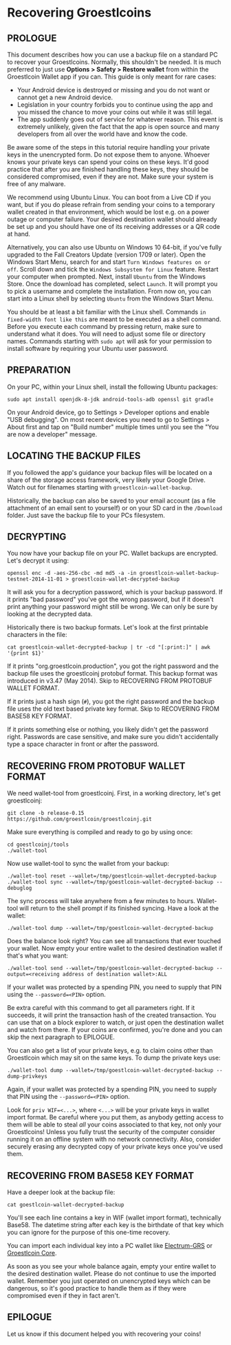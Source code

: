 Recovering Groestlcoins
===================

## PROLOGUE

This document describes how you can use a backup file on a standard PC to recover your Groestlcoins.
Normally, this shouldn't be needed. It is much preferred to just use **Options > Safety > Restore wallet** from within the Groestlcoin Wallet app if you can. This guide is only meant for rare cases:

- Your Android device is destroyed or missing and you do not want or cannot get a new Android
  device.
- Legislation in your country forbids you to continue using the app and you missed the chance to
  move your coins out while it was still legal.
- The app suddenly goes out of service for whatever reason. This event is extremely unlikely,
  given the fact that the app is open source and many developers from all over the world have and
  know the code.

Be aware some of the steps in this tutorial require handling your private keys in the unencrypted
form. Do not expose them to anyone. Whoever knows your private keys can spend your coins on these
keys. It'd good practice that after you are finished handling these keys, they should be
considered compromised, even if they are not. Make sure your system is free of any malware.

We recommend using Ubuntu Linux. You can boot from a Live CD if you want, but if you do please
refrain from sending your coins to a temporary wallet created in that environment, which would be
lost e.g. on a power outage or computer failure. Your desired destination wallet should already be
set up and you should have one of its receiving addresses or a QR code at hand.

Alternatively, you can also use Ubuntu on Windows 10 64-bit, if you've fully upgraded to the Fall Creators Update (version 1709 or later). Open the Windows Start Menu, search for and start `Turn Windows features on or off`. Scroll down and tick the `Windows Subsystem for Linux` feature. Restart your computer when prompted. Next, install `Ubuntu` from the Windows Store. Once the download has completed, select `Launch`. It will prompt you to pick a username and complete the installation. From now on, you can start into a Linux shell by selecting `Ubuntu` from the Windows Start Menu.

You should be at least a bit familiar with the Linux shell. Commands `in fixed-width font like this`
are meant to be executed as a shell command. Before you execute each command by pressing return,
make sure to understand what it does. You will need to adjust some file or directory names.
Commands starting with `sudo apt` will ask for your permission to install software by
requiring your Ubuntu user password.


## PREPARATION

On your PC, within your Linux shell, install the following Ubuntu packages:

    sudo apt install openjdk-8-jdk android-tools-adb openssl git gradle

On your Android device, go to Settings > Developer options and enable "USB debugging". On most
recent devices you need to go to Settings > About first and tap on "Build number" multiple times
until you see the "You are now a developer" message.


## LOCATING THE BACKUP FILES

If you followed the app's guidance your backup files will be located on a share of the storage access framework, very likely your Google Drive. Watch out for filenames starting with `groestlcoin-wallet-backup`.

Historically, the backup can also be saved to your email account (as a file attachment of an email sent to yourself) or on your SD card in the `/Download` folder. Just save the backup file to your PCs filesystem.


## DECRYPTING

You now have your backup file on your PC. Wallet backups are encrypted. Let's decrypt it using:

    openssl enc -d -aes-256-cbc -md md5 -a -in groestlcoin-wallet-backup-testnet-2014-11-01 > groestlcoin-wallet-decrypted-backup

It will ask you for a decryption password, which is your backup password. If it prints
"bad password" you've got the wrong password, but if it doesn't print anything your password might
still be wrong. We can only be sure by looking at the decrypted data.

Historically there is two backup formats. Let's look at the first printable characters in the file:

    cat groestlcoin-wallet-decrypted-backup | tr -cd "[:print:]" | awk '{print $1}'

If it prints "org.groestlcoin.production", you got the right password and the backup file uses the
groestlcoinj protobuf format. This backup format was introduced in v3.47 (May 2014). Skip to
RECOVERING FROM PROTOBUF WALLET FORMAT.

If it prints just a hash sign (`#`), you got the right password and the backup file uses the old
text based private key format. Skip to RECOVERING FROM BASE58 KEY FORMAT.

If it prints something else or nothing, you likely didn't get the password right. Passwords are
case sensitive, and make sure you didn't accidentally type a space character in front or after the
password.


## RECOVERING FROM PROTOBUF WALLET FORMAT

We need wallet-tool from groestlcoinj. First, in a working directory, let's get groestlcoinj:

    git clone -b release-0.15 https://github.com/groestlcoin/groestlcoinj.git

Make sure everything is compiled and ready to go by using once:

    cd goestlcoinj/tools
    ./wallet-tool

Now use wallet-tool to sync the wallet from your backup:

    ./wallet-tool reset --wallet=/tmp/goestlcoin-wallet-decrypted-backup
    ./wallet-tool sync --wallet=/tmp/goestlcoin-wallet-decrypted-backup --debuglog

The sync process will take anywhere from a few minutes to hours. Wallet-tool will return to the
shell prompt if its finished syncing. Have a look at the wallet:

    ./wallet-tool dump --wallet=/tmp/goestlcoin-wallet-decrypted-backup

Does the balance look right? You can see all transactions that ever touched your wallet. Now empty
your entire wallet to the desired destination wallet if that's what you want:

    ./wallet-tool send --wallet=/tmp/goestlcoin-wallet-decrypted-backup --output=<receiving address of destination wallet>:ALL

If your wallet was protected by a spending PIN, you need to supply that PIN using the `--password=<PIN>` option.

Be extra careful with this command to get all parameters right. If it
succeeds, it will print the transaction hash of the created transaction. You can use that on
a block explorer to watch, or just open the destination wallet and watch from there. If your coins
are confirmed, you're done and you can skip the next paragraph to EPILOGUE.

You can also get a list of your private keys, e.g. to claim coins other than Groestlcoin which may sit on the same keys. To dump the private keys use:

    ./wallet-tool dump --wallet=/tmp/goestlcoin-wallet-decrypted-backup --dump-privkeys

Again, if your wallet was protected by a spending PIN, you need to supply that PIN using the `--password=<PIN>` option.

Look for `priv WIF=<...>`, where `<...>` will be your private keys in wallet import format. Be careful where you put them, as anybody getting access to them will be able to steal *all* your coins associated to that key, not only your Groestlcoins! Unless you fully trust the security of the computer consider running it on an offline system with no network connectivity. Also, consider securely erasing any decrypted copy of your private keys once you've used them.

## RECOVERING FROM BASE58 KEY FORMAT

Have a deeper look at the backup file:

    cat goestlcoin-wallet-decrypted-backup

You'll see each line contains a key in WIF (wallet import format), technically Base58. The
datetime string after each key is the birthdate of that key which you can ignore for the purpose
of this one-time recovery.

You can import each individual key into a PC wallet like [Electrum-GRS](https://www.groestlcoin.org/groestlcoin-electrum-wallet/)
or [Groestlcoin Core](https://www.groestlcoin.org/groestlcoin-core-wallet//).

As soon as you see your whole balance again, empty your entire wallet to the desired destination
wallet. Please do not continue to use the imported wallet. Remember you just operated on
unencrypted keys which can be dangerous, so it's good practice to handle them as if they were
compromised even if they in fact aren't.


## EPILOGUE

Let us know if this document helped you with recovering your coins!
